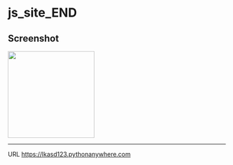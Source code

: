 # js_site_END

Screenshot
----------

<div>
  <img width="200" src="![js_image](https://user-images.githubusercontent.com/26620470/38351637-5b14d732-38eb-11e8-8923-e589ff59e633.PNG)">
</div>

----------
URL
https://lkasd123.pythonanywhere.com
